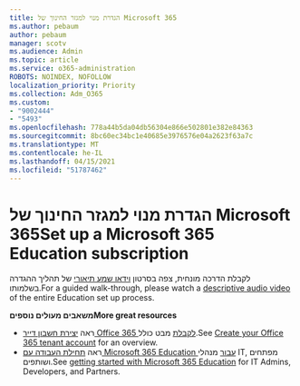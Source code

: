 ```yaml
---
title: הגדרת מנוי למגזר החינוך של Microsoft 365
ms.author: pebaum
author: pebaum
manager: scotv
ms.audience: Admin
ms.topic: article
ms.service: o365-administration
ROBOTS: NOINDEX, NOFOLLOW
localization_priority: Priority
ms.collection: Adm_O365
ms.custom:
- "9002444"
- "5493"
ms.openlocfilehash: 778a44b5da04db56304e866e502801e382e84363
ms.sourcegitcommit: 8bc60ec34bc1e40685e3976576e04a2623f63a7c
ms.translationtype: MT
ms.contentlocale: he-IL
ms.lasthandoff: 04/15/2021
ms.locfileid: "51787462"
---
```

# <a name="set-up-a-microsoft-365-education-subscription"></a><span data-ttu-id="576f1-102">הגדרת מנוי למגזר החינוך של Microsoft 365</span><span class="sxs-lookup"><span data-stu-id="576f1-102">Set up a Microsoft 365 Education subscription</span></span>

<span data-ttu-id="576f1-103">לקבלת הדרכה מונחית, צפה בסרטון [וידאו שמע תיאורי](https://aka.ms/M365EduSetup) של תהליך ההגדרה בשלמותו.</span><span class="sxs-lookup"><span data-stu-id="576f1-103">For a guided walk-through, please watch a [descriptive audio video](https://aka.ms/M365EduSetup) of the entire Education set up process.</span></span>

<span data-ttu-id="576f1-104">**משאבים מעולים נוספים**</span><span class="sxs-lookup"><span data-stu-id="576f1-104">**More great resources**</span></span>

- <span data-ttu-id="576f1-105">ראה [יצירת חשבון דייר Office 365 לקבלת](https://docs.microsoft.com/microsoft-365/education/deploy/create-your-office-365-tenant) מבט כולל.</span><span class="sxs-lookup"><span data-stu-id="576f1-105">See [Create your Office 365 tenant account](https://docs.microsoft.com/microsoft-365/education/deploy/create-your-office-365-tenant) for an overview.</span></span>
- <span data-ttu-id="576f1-106">ראה [תחילת העבודה עם Microsoft 365 Education עבור](https://docs.microsoft.com/education/) מנהלי IT, מפתחים ושותפים.</span><span class="sxs-lookup"><span data-stu-id="576f1-106">See [getting started with Microsoft 365 Education](https://docs.microsoft.com/education/) for IT Admins, Developers, and Partners.</span></span>